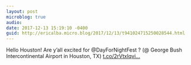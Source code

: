 ```yaml
---
layout: post
microblog: true
audio: 
date: 2017-12-13 15:19:10 -0400
guid: http://ericalba.micro.blog/2017/12/13/t941024715250028544.html
---
```

Hello Houston! Are y’all excited for @DayForNightFest ? (@ George Bush Intercontinental Airport in Houston, TX) [t.co/2rVtxIqvi...](https://t.co/2rVtxIqvin)
